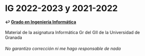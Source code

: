 # IG 2022-2023 y 2021-2022
#### ↩️ [Grado en Ingeniería Informática](https://github.com/clarasdfgh/GII)
Material de la asignatura Informática Gr del GII de la Universidad de Granada

###### No garantizo corrección ni me hago responsable de nada
